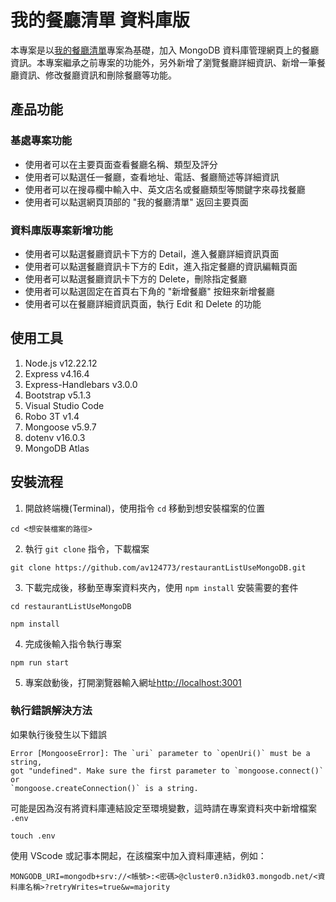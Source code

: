 # 我的餐廳清單 資料庫版
本專案是以[我的餐廳清單](https://github.com/av124773/restaurant_list)專案為基礎，加入 MongoDB 資料庫管理網頁上的餐廳資訊。本專案繼承之前專案的功能外，另外新增了瀏覽餐廳詳細資訊、新增一筆餐廳資訊、修改餐廳資訊和刪除餐廳等功能。

## 產品功能
### 基處專案功能
- 使用者可以在主要頁面查看餐廳名稱、類型及評分
- 使用者可以點選任一餐廳，查看地址、電話、餐廳簡述等詳細資訊
- 使用者可以在搜尋欄中輸入中、英文店名或餐廳類型等關鍵字來尋找餐廳
- 使用者可以點選網頁頂部的 "我的餐廳清單" 返回主要頁面

### 資料庫版專案新增功能
- 使用者可以點選餐廳資訊卡下方的 Detail，進入餐廳詳細資訊頁面
- 使用者可以點選餐廳資訊卡下方的 Edit，進入指定餐廳的資訊編輯頁面
- 使用者可以點選餐廳資訊卡下方的 Delete，刪除指定餐廳
- 使用者可以點選固定在首頁右下角的 "新增餐廳" 按鈕來新增餐廳
- 使用者可以在餐廳詳細資訊頁面，執行 Edit 和 Delete 的功能

## 使用工具
1. Node.js v12.22.12
2. Express v4.16.4
3. Express-Handlebars v3.0.0
4. Bootstrap v5.1.3
5. Visual Studio Code
6. Robo 3T v1.4
7. Mongoose v5.9.7
8. dotenv v16.0.3
9. MongoDB Atlas

## 安裝流程
1. 開啟終端機(Terminal)，使用指令 `cd` 移動到想安裝檔案的位置
```
cd <想安裝檔案的路徑>
```
2. 執行 `git clone` 指令，下載檔案
```
git clone https://github.com/av124773/restaurantListUseMongoDB.git
```
3. 下載完成後，移動至專案資料夾內，使用 `npm install` 安裝需要的套件
```
cd restaurantListUseMongoDB

npm install
```
4. 完成後輸入指令執行專案
```
npm run start
```
5. 專案啟動後，打開瀏覽器輸入網址[http://localhost:3001](http://localhost:3001)
### 執行錯誤解決方法
如果執行後發生以下錯誤
```
Error [MongooseError]: The `uri` parameter to `openUri()` must be a string, 
got "undefined". Make sure the first parameter to `mongoose.connect()` or 
`mongoose.createConnection()` is a string.

```
可能是因為沒有將資料庫連結設定至環境變數，這時請在專案資料夾中新增檔案 `.env`
```
touch .env
```
使用 VScode 或記事本開起，在該檔案中加入資料庫連結，例如：
```
MONGODB_URI=mongodb+srv://<帳號>:<密碼>@cluster0.n3idk03.mongodb.net/<資料庫名稱>?retryWrites=true&w=majority
```

